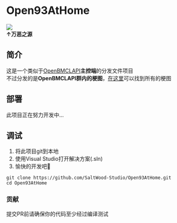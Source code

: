 # Open93AtHome
<img src="https://raw.githubusercontent.com/Mxmilu666/bangbang93HUB/main/8Mi_Yile/%E6%88%91%E5%92%8C%E4%BA%B2%E5%A6%B9%E6%9C%80%E8%BF%91.jpg"><br>
**↑万恶之源**

## 简介
这是一个类似于[OpenBMCLAPI](https://github.com/bangbang93/openbmclapi)**主控端**的分发文件项目<br>
不过分发的是**OpenBMCLAPI群内的梗图**，[在这里](https://github.com/Mxmilu666/bangbang93HUB)可以找到所有的梗图
## 部署
此项目正在努力开发中...
## 调试
1. 将此项目git到本地
2. 使用Visual Studio打开解决方案(.sln)
3. 愉快的开发吧🎉
``` shell
git clone https://github.com/SaltWood-Studio/Open93AtHome.git
cd Open93AtHome
```
### 贡献
提交PR前请确保你的代码至少经过编译测试
